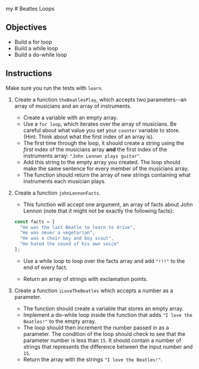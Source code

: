 my # Beatles Loops

## Objectives

* Build a for loop
* Build a while loop
* Build a do-while loop

## Instructions

Make sure you run the tests with `learn`.

1. Create a function `theBeatlesPlay`, which accepts two parameters--an array of
   musicians and an array of instruments. 

    * Create a variable with an empty array.
    * Use a `for loop`, which iterates over the array of musicians. Be careful
      about what value you set your `counter` variable to store. (Hint: Think
      about what the first index of an array is). 
    * The first time through the loop, it should create a string using the _first_
      index of the musicians array **and** the first index of the instruments
      array: `"John Lennon plays guitar"`. 
    * Add this string to the empty array you created. The loop should make the
      same sentence for every member of the musicians array. 
    * The function should return the array of new strings containing what
      instruments each musician plays.

2. Create a function `johnLennonFacts`. 

    * This function will accept one argument, an array of facts about John
      Lennon (note that it might not be exactly the following facts):

    ```js
    const facts = [
      "He was the last Beatle to learn to drive",
      "He was never a vegetarian",
      "He was a choir boy and boy scout",
      "He hated the sound of his own voice"
    ];
    ```

    * Use a while loop to loop over the facts array and add `"!!!"` to the end of
    every fact.

    * Return an array of strings with exclamation points.

3. Create a function `iLoveTheBeatles` which accepts a number as a parameter. 

    * The function should create a variable that stores an empty array. 
    * Implement a do-while loop inside the function that adds `"I love the
      Beatles!"` to the empty array. 
    * The loop should then increment the number passed in as a parameter. The
      condition of the loop should check to see that the parameter number is
      less than `15`. It should contain a number of strings that represents the
      difference between the input number and `15`.
    * Return the array with the strings `"I love the Beatles!"`.
